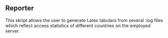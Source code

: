 ## Reporter
This skript allows the user to generate Latex tabulars from several .log files which reflect access statistics of different countries on the employed server.
